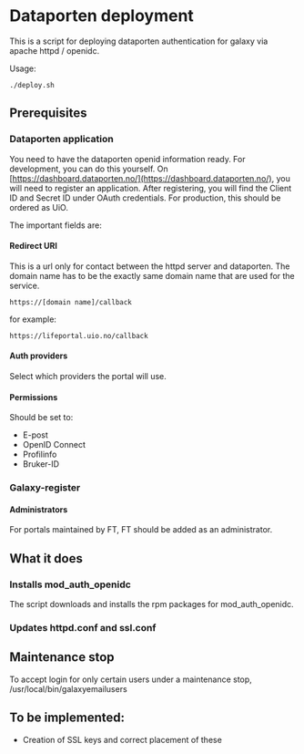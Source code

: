 # Dataporten deployment

This is a script for deploying dataporten authentication for galaxy via apache httpd / openidc. 

Usage:

    ./deploy.sh
    
## Prerequisites

### Dataporten application

You need to have the dataporten openid information ready. For development, you can do this yourself. On [https://dashboard.dataporten.no/](https://dashboard.dataporten.no/), you will need to register an application. 
After registering, you will find the Client ID and Secret ID under OAuth credentials. For production, this should be ordered as UiO.

The important fields are:

#### Redirect URI

This is a url only for contact between the httpd server and dataporten. The domain name has to be the exactly same domain name that are used for the service.

    https://[domain name]/callback
    
for example:

    https://lifeportal.uio.no/callback

#### Auth providers

Select which providers the portal will use.

#### Permissions

Should be set to:

- E-post
- OpenID Connect
- Profilinfo
- Bruker-ID

### Galaxy-register 

#### Administrators

For portals maintained by FT, FT should be added as an administrator.

## What it does

### Installs mod_auth_openidc

The script downloads and installs the rpm packages for mod_auth_openidc.

### Updates httpd.conf and ssl.conf

## Maintenance stop

To accept login for only certain users under a maintenance stop, /usr/local/bin/galaxyemailusers

## To be implemented:

- Creation of SSL keys and correct placement of these